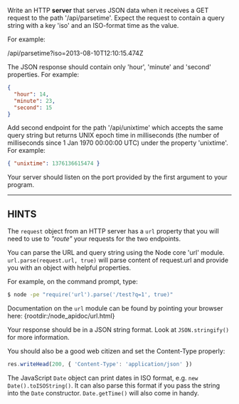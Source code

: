 Write an HTTP **server** that serves JSON data when it receives a GET request to the path '/api/parsetime'. Expect the request to contain a query string with a key 'iso' and an ISO-format time as the value.

For example:

  /api/parsetime?iso=2013-08-10T12:10:15.474Z

The JSON response should contain only 'hour', 'minute' and 'second' properties. For example:

```json
{
  "hour": 14,
  "minute": 23,
  "second": 15
}
```

Add second endpoint for the path '/api/unixtime' which accepts the same query string but returns UNIX epoch time in milliseconds (the number of milliseconds since 1 Jan 1970 00:00:00 UTC) under the property 'unixtime'. For example:

```json
{ "unixtime": 1376136615474 }
```

Your server should listen on the port provided by the first argument to your program.

* * *

## HINTS

The `request` object from an HTTP server has a `url` property that you will need to use to _"route"_ your requests for the two endpoints.

You can parse the URL and query string using the Node core 'url' module. `url.parse(request.url, true)` will parse content of request.url and provide you with an object with helpful properties.

For example, on the command prompt, type:

```sh
$ node -pe "require('url').parse('/test?q=1', true)"
```

Documentation on the `url` module can be found by pointing your browser here:
  {rootdir:/node_apidoc/url.html}

Your response should be in a JSON string format. Look at `JSON.stringify()` for more information.

You should also be a good web citizen and set the Content-Type properly:

```js
res.writeHead(200, { 'Content-Type': 'application/json' })
```

The JavaScript `Date` object can print dates in ISO format, e.g. `new Date().toISOString()`. It can also parse this format if you pass the string into the `Date` constructor. `Date.getTime()` will also
come in handy.
